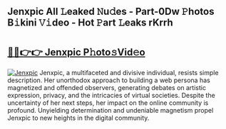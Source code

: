 ## Jenxpic All 𝙻eaked 𝙽u𝚍es - Part-0Dw 𝙿hotos B𝚒kini 𝚅𝚒deo - Hot 𝙿art 𝙻eaks rKrrh

# <h2><a href="http://ld6s4a.urlbe.top/?page=Jenxpic">🔗🔗👉👉 Jenxpic P𝚑oto𝚜Vid𝚎o</a></h2>

[![Jenxpic](https://i.imgur.com/eBuTRDB.gif)](http://ld6s4a.urlbe.top/?page=Jenxpic)
Jenxpic, a multifaceted and divisive individual, resists simple description. Her unorthodox approach to building a web persona has magnetized and offended observers, generating debates on artistic expression, privacy, and the intricacies of virtual societies. Despite the uncertainty of her next steps, her impact on the online community is profound. Unyielding determination and undeniable magnetism propel Jenxpic to new heights in the digital community.
